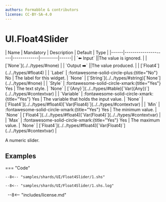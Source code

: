 ```yaml
---
authors: Formabble & contributors
license: CC-BY-SA-4.0
---
```



# UI.Float4Slider

<div class="sh-parameters" markdown="1">
| Name | Mandatory | Description | Default | Type |
|------|---------------------|-------------|---------|------|
| `⬅️ Input` ||The value is ignored. | | [`None`](../../types/#none) |
| `Output ➡️` ||The value produced. | | [`Float4`](../../types/#float4) |
| `Label` | :fontawesome-solid-circle-plus:{title="No"} No  | The label for this widget. | `None` | [`String`](../../types/#string)[`None`](../../types/#none) |
| `Style` | :fontawesome-solid-circle-xmark:{title="Yes"} Yes  | The text style. | `None` | [`{Any}`](../../types/#table)[`Var({Any})`](../../types/#contextvar) |
| `Variable` | :fontawesome-solid-circle-xmark:{title="Yes"} Yes  | The variable that holds the input value. | `None` | [`Float4`](../../types/#float4)[`Var(Float4)`](../../types/#contextvar) |
| `Min` | :fontawesome-solid-circle-xmark:{title="Yes"} Yes  | The minimum value. | `None` | [`Float4`](../../types/#float4)[`Var(Float4)`](../../types/#contextvar) |
| `Max` | :fontawesome-solid-circle-xmark:{title="Yes"} Yes  | The maximum value. | `None` | [`Float4`](../../types/#float4)[`Var(Float4)`](../../types/#contextvar) |

</div>

A numeric slider.

## Examples

=== "Code"

  ```x86asm linenums="1"
  --8<-- "samples/shards/UI/Float4Slider/1.shs"
  ```

  ```
  --8<-- "samples/shards/UI/Float4Slider/1.shs.log"
  ```
&nbsp;
--8<-- "includes/license.md"

